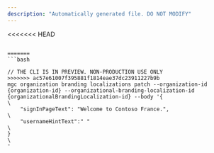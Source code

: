 ```yaml
---
description: "Automatically generated file. DO NOT MODIFY"
---
```


<<<<<<< HEAD
```cli

=======
```bash

// THE CLI IS IN PREVIEW. NON-PRODUCTION USE ONLY
>>>>>>> ac57e61007f395881f1814eae37dc23911227b9b
mgc organization branding localizations patch --organization-id {organization-id} --organizational-branding-localization-id {organizationalBrandingLocalization-id} --body '{\
    "signInPageText": "Welcome to Contoso France.",\
    "usernameHintText":" "\
}\
'

```